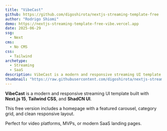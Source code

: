 ```yaml
---
title: "VibeCast"
github: https://github.com/digoshirota/nextjs-streaming-template-free
author: "Rodrigo Shiomi"
demo: https://nextjs-streaming-template-free-vibe.vercel.app
date: 2025-06-29
ssg:
  - Next
cms:
  - No CMS
css:
  - Tailwind 
archetype:
  - Streaming
  - SaaS
description: VibeCast is a modern and responsive streaming UI template built with Next.js 15, Tailwind CSS, and ShadCN.
thumbnail: "https://raw.githubusercontent.com/digoshirota/nextjs-streaming-template-free/refs/heads/main/VIBECAST-promo-cover.png"
---
```


**VibeCast** is a modern and responsive streaming UI template built with **Next.js 15**, **Tailwind CSS**, and **ShadCN UI**.

This free version includes a homepage with a featured carousel, category grid, and clean responsive layout.

Perfect for video platforms, MVPs, or modern SaaS landing pages.


